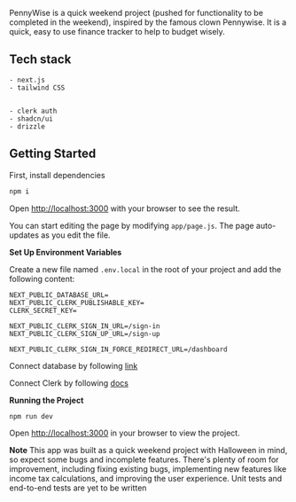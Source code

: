 PennyWise is a quick weekend project (pushed for functionality to be completed in the weekend), inspired by the famous clown Pennywise. It is a quick, easy to use finance tracker to help to budget wisely.

## Tech stack

    - next.js
    - tailwind CSS


    - clerk auth
    - shadcn/ui
    - drizzle

## Getting Started

First, install dependencies

```bash
npm i
```

Open [http://localhost:3000](http://localhost:3000) with your browser to see the result.

You can start editing the page by modifying `app/page.js`. The page auto-updates as you edit the file.

**Set Up Environment Variables**

Create a new file named `.env.local` in the root of your project and add the following content:

```env
NEXT_PUBLIC_DATABASE_URL=
NEXT_PUBLIC_CLERK_PUBLISHABLE_KEY=
CLERK_SECRET_KEY=

NEXT_PUBLIC_CLERK_SIGN_IN_URL=/sign-in
NEXT_PUBLIC_CLERK_SIGN_UP_URL=/sign-up

NEXT_PUBLIC_CLERK_SIGN_IN_FORCE_REDIRECT_URL=/dashboard

```

Connect database by following [link](https://console.neon.tech/realms/prod-realm/protocol/openid-connect/registrations?client_id=neon-console&redirect_uri=https%3A%2F%2Fconsole.neon.tech%2Fauth%2Fkeycloak%2Fcallback&response_type=code&scope=openid+profile+email&state=e_DibcDODLzM2SsJZ_UfFQ%3D%3D%2C%2C%2C)

Connect Clerk by following [docs](https://clerk.com/docs/quickstarts/nextjs)

**Running the Project**

```bash
npm run dev
```

Open [http://localhost:3000](http://localhost:3000) in your browser to view the project.

**Note**
This app was built as a quick weekend project with Halloween in mind, so expect some bugs and incomplete features. There's plenty of room for improvement, including fixing existing bugs, implementing new features like income tax calculations, and improving the user experience. Unit tests and end-to-end tests are yet to be written
